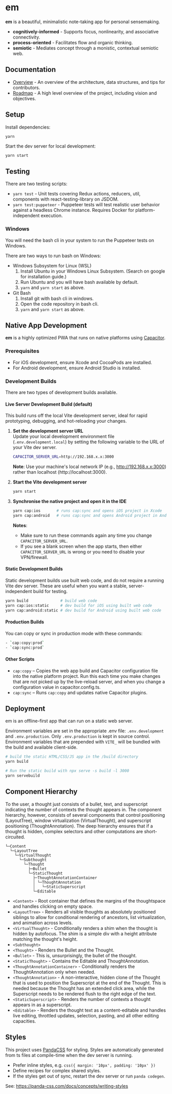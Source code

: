 # em

**em** is a beautiful, minimalistic note-taking app for personal sensemaking.

- **cognitively-informed** - Supports focus, nonlinearity, and associative connectivity.
- **process-oriented** - Facilitates flow and organic thinking.
- **semiotic** - Mediates concept through a monistic, contextual semiotic web.

## Documentation

- [Overview](https://github.com/cybersemics/em/wiki/Docs) - An overview of the architecture, data structures, and tips for contributors.
- [Roadmap](https://github.com/cybersemics/em/wiki/Roadmap) - A high level overview of the project, including vision and objectives.

## Setup

Install dependencies:

```
yarn
```

Start the dev server for local development:

```sh
yarn start
```

## Testing

There are two testing scripts:

- `yarn test` - Unit tests covering Redux actions, reducers, util, components with react-testing-library on JSDOM.
- `yarn test:puppeteer` - Puppeteer tests will test realistic user behavior against a headless Chrome instance. Requires Docker for platform-independent execution.

### Windows

You will need the bash cli in your system to run the Puppeteer tests on Windows.

There are two ways to run bash on Windows:

- Windows Subsystem for Linux (WSL)
  1. Install Ubuntu in your Windows Linux Subsystem. (Search on google for installation guide.)
  2. Run Ubuntu and you will have bash available by default.
  3. `yarn` and `yarn start` as above.
- Git Bash
  1. Install git with bash cli in windows.
  2. Open the code repository in bash cli.
  3. `yarn` and `yarn start` as above.

## Native App Development

**em** is a highly optimized PWA that runs on native platforms using [Capacitor](https://capacitorjs.com/).

### Prerequisites

- For iOS development, ensure Xcode and CocoaPods are installed.
- For Android development, ensure Android Studio is installed.

### Development Builds

There are two types of development builds available.

#### Live Server Development Build (default)

This build runs off the local Vite development server, ideal for rapid prototyping, debugging, and hot-reloading your changes.

1. **Set the development server URL**  
   Update your local development environment file (`.env.development.local`) by setting the following variable to the URL of your Vite dev server.

   ```sh
   CAPACITOR_SERVER_URL=http://192.168.x.x:3000
   ```

   **Note**: Use your machine's local network IP (e.g., http://192.168.x.x:3000) rather than localhost (http://localhost:3000).

2. **Start the Vite development server**

   ```sh
   yarn start
   ```

3. **Synchronise the native project and open it in the IDE**

   ```sh
   yarn cap:ios       # runs cap:sync and opens iOS project in Xcode
   yarn cap:android   # runs cap:sync and opens Android project in Android Studio
   ```

   **Notes**:

   - Make sure to run these commands again any time you change `CAPACITOR_SERVER_URL`.
   - If you see a blank screen when the app starts, then either `CAPACITOR_SERVER_URL` is wrong or you need to disable your VPN/firewall.

#### Static Development Builds

Static development builds use built web code, and do not require a running Vite dev server. These are useful when you want a stable, server-independent build for testing.

```sh
yarn build              # build web code
yarn cap:ios:static     # dev build for iOS using built web code
yarn cap:android:static # dev build for Android using built web code
```

#### Production Builds

You can copy or sync in production mode with these commands:

```sh
- `cap:copy:prod`
- `cap:sync:prod`
```

#### Other Scripts

- `cap:copy` – Copies the web app build and Capacitor configuration file into the native platform project. Run this each time you make changes that are not picked up by the live-reload server, and when you change a configuration value in capacitor.config.ts.
- `cap:sync` – Runs `cap:copy` and updates native Capacitor plugins.

## Deployment

em is an offline-first app that can run on a static web server.

Environment variables are set in the appropriate .env file: `.env.development` and `.env.production`. Only `.env.production` is kept in source control. Environment variables that are prepended with `VITE_` will be bundled with the build and available client-side.

```sh
# build the static HTML/CSS/JS app in the /build directory
yarn build

# Run the static build with npx serve -s build -l 3000
yarn servebuild
```

## Component Hierarchy

To the user, a thought just consists of a bullet, text, and superscript indicating the number of contexts the thought appears in. The component hierarchy, however, consists of several components that control positioning (LayoutTree), window virtualization (VirtualThought), and superscript positioning (ThoughtAnnotation). The deep hierarchy ensures that if a thought is hidden, complex selectors and other computations are short-circuited.

```
└─Content
  └─LayoutTree
    └─VirtualThought
      └─Subthought
        └─Thought
          ├─Bullet
          └─StaticThought
            ├─ThoughtAnnotationContainer
            │ └─ThoughtAnnotation
            │   └─StaticSuperscript
            └─Editable
```

- `<Content>` - Root container that defines the margins of the thoughtspace and handles clicking on empty space.
- `<LayoutTree>` - Renders all visible thoughts as absolutely positioned siblings to allow for conditional rendering of ancestors, list virtualization, and animation across levels.
- `<VirtualThought>` - Conditionally renders a shim when the thought is hidden by autofocus. The shim is a simple div with a height attribute matching the thought's height.
- `<Subthought>`
- `<Thought>` - Renders the Bullet and the Thought.
- `<Bullet>` - This is, unsurprisingly, the bullet of the thought.
- `<StaticThought>` - Contains the Editable and ThoughtAnnotation.
- `<ThoughtAnnotationContainer>` - Conditionally renders the ThoughtAnnotation only when needed.
- `<ThoughtAnnotation>` - A non-interactive, hidden clone of the Thought that is used to position the Superscript at the end of the Thought. This is needed because the Thought has an extended click area, while the Superscript needs to be rendered flush to the right edge of the text.
- `<StaticSuperscript>` - Renders the number of contexts a thought appears in as a superscript.
- `<Editable>` - Renders the thought text as a content-editable and handles live editing, throttled updates, selection, pasting, and all other editing capacities.

## Styles

This project uses [PandaCSS](https://panda-css.com/) for styling. Styles are automatically generated from ts files at compile-time when the dev server is running.

- Prefer inline styles, e.g. `css({ margin: '10px', padding: '10px' })`
- Define recipes for complex shared styles.
- If the styles get out of sync, restart the dev server or run `panda codegen`.

See: https://panda-css.com/docs/concepts/writing-styles
